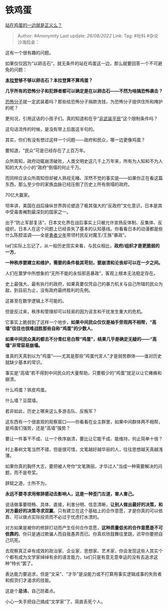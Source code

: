 # 铁鸡蛋
[站在鸡蛋的一边就是正义么？](https://www.zhihu.com/question/33322704/answer/2638636641)

> Author: #Anonymity 
> Last update: *26/08/2022* 
> Link: 
> Tag: #社科 #杂论
> 沙海拾金：

这有一个很有趣的问题。

如果仅仅因为“以卵击石”，就无条件的站在鸡蛋这一边，那么就要回答一个不可避免的问题：

**[本拉登](https://www.zhihu.com/search?q=%E6%9C%AC%E6%8B%89%E7%99%BB&search_source=Entity&hybrid_search_source=Entity&hybrid_search_extra=%7B%22sourceType%22%3A%22answer%22%2C%22sourceId%22%3A2638636641%7D)够不够以卵击石？本拉登算不算鸡蛋？**

**几乎所有的恐怖分子和犯罪者都可以确定是在以卵击石——不然为啥搞恐怖袭击？**

[恐怖分子](https://www.zhihu.com/search?q=%E6%81%90%E6%80%96%E5%88%86%E5%AD%90&search_source=Entity&hybrid_search_source=Entity&hybrid_search_extra=%7B%22sourceType%22%3A%22answer%22%2C%22sourceId%22%3A2638636641%7D)就一定武装着吗？那些给恐怖分子捐款洗钱，为恐怖分子提供住所和掩护的呢？

更何况，引用这话的小孩子们，真的知道和在乎“[非武装平民](https://www.zhihu.com/search?q=%E9%9D%9E%E6%AD%A6%E8%A3%85%E5%B9%B3%E6%B0%91&search_source=Entity&hybrid_search_source=Entity&hybrid_search_extra=%7B%22sourceType%22%3A%22answer%22%2C%22sourceId%22%3A2638636641%7D)“这个限制条件吗？

这句话流传的时候，是没有带上后面这半句的。

  

其实，你们有没有想过这样一个问题——政府和民众，哪一边更像鸡蛋？

要知道，“民众”可是已经存在了上百万年。

众所周知，政府动辄崩溃破败，人类文明史这几千上万年来，所有为人知和不为人知的大大小小的“政府”倒塌的何止千万。

而同样应该众所周知但却被人熟视无睹、浑然不觉的事实是——如果你正在看这篇东西，那么至少你的家族血脉已经压倒了历史上所有倒塌的政府。

70亿大赢家。

坦率讲，美国在战后操纵世界舆论塑造了极其强大的“反政府”文化意识，日本是其中受毒害阉割最深刻的国家之一。

出于“防止军部复活”，日本文化界在战后事实上只被允许宣扬反体制、反集体、反组织，日本人在这个问题上已经丧失了基本的认知基线。你看看日本的动漫都是些什么陈腔滥调——全是[勇者少年](https://www.zhihu.com/search?q=%E5%8B%87%E8%80%85%E5%B0%91%E5%B9%B4&search_source=Entity&hybrid_search_source=Entity&hybrid_search_extra=%7B%22sourceType%22%3A%22answer%22%2C%22sourceId%22%3A2638636641%7D)带领村民反对魔王/王族“暴政”。

ta们实际上忘记了，从一般历史现实来看，与民众相比，**政府/组织才是更脆弱的一方**。

**一种秩序要建立和维护，需要的条件极其苛刻，要崩溃和沦丧却可以在一夕之间。**

人们在噩梦中所想象的“无所不能的永恒邪恶暴政”，客观上根本无法稳定存在。

史上最强大、最有执行的政府，如果真要仅凭自己的暴力机关与自己所辖的民众为敌，到目前为止，没有政府最终胜利的先例。

这甚至在数学逻辑上不可能的。

但是反过来，秩序和管理却可以轻易的因为谣言和干扰发生重大的危机。

它事实上脆弱到了这样一个地步，**如果中间民众仅仅是袖手旁观两不相帮，“高墙”往往也很难战胜那些自称“鸡蛋”的少数人**。

**如果中间民众真的都去不分青红皂白帮“鸡蛋”，结果几乎是确定无疑的——“高墙”非常容易崩塌。**

谁真的天真到以为“鸡蛋”——尤其是那些“鸡蛋代言人”才是弱势群体——谁对历史就缺少基本的常识。

事实是“高墙”若不得到中间民众的大量帮助，只要极少的“鸡蛋”就足以让它瘫痪和崩溃。

什么鸡蛋？铁皮鸡蛋。

什么墙？豆腐墙。

若非如此，历史上哪来这么多游击队、反叛军？

这东西有一个很直观的观察窗口——你看看在业主群里，如果中间群体两不相帮，是鸡蛋们强势，还是“高墙”强势？

要让一件事干不成、让一个秩序崩溃，要比让它能干成、能维持，何止简单十倍？

  

村上春树文笔当然不错，但是很可惜，文笔越好越华丽的人，往往思想越天真越浅薄。

如果你真的胸怀大志，要把被人夸你“文笔旖丽，才华过人”当成一种需要解决的问题，而不是夸奖。

辞赋之道，士所不为。

**永远不要寻求用修辞感动去影响人，这是一种歪门左道，害人害己。**

说话做事要晓畅、具体、直接，利害分明、信息清晰，**让别人做出最好的决策，和对方最好的决策寻求双赢**。只有建立在这个基础上的合作意愿，才是你真的可以依靠、可以做点实际投资而不必过于忧虑打水漂的。

对方如果是被你的修辞打动而产生任何合作意愿，**这种质量低劣的合作意愿是不可依靠的**。你只是通过欺骗人而自我愚弄而已。你真欢欣鼓舞往里跳，迟早你要把自己坑死。

去观察真正卓有成效的政治家、企业家、思想家、艺术家，你会发现这些人其实个个都有成为文学家绰绰有余的语言能力，ta们只是有意无意幸运的没有去追求这种“特长”罢了。

表达能力要追求，但是“文采”、“才华”是没能力或不打算用事实逻辑成事的失败者和假货们才渴求的技能。

这是个**忌讳**，自己防着点。

小心一失手把自己搞成“文学家”了，简直丢死个人。